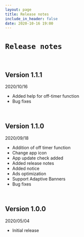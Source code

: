 ```yaml
---
layout: page
title: Release notes
include_in_header: false
date: 2020-10-16 19:00
---
```


# `Release notes`
<br>

## **Version 1.1.1**
2020/10/16
- Added help for off-timer function
- Bug fixes

<br>

## **Version 1.1.0**
2020/09/18
- Addition of off timer function
- Change app icon
- App update check added
- Added release notes
- Added notice
- Ads optimization
- Support Adaptive Banners
- Bug fixes

<br>

## **Version 1.0.0**
2020/05/04
- Initial release

<br>